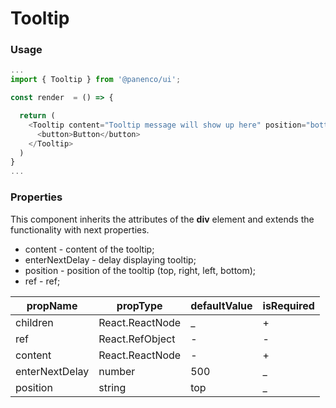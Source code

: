 # Tooltip

### Usage

```js
...
import { Tooltip } from '@panenco/ui';

const render  = () => {

  return (
    <Tooltip content="Tooltip message will show up here" position="bottom">
      <button>Button</button>
    </Tooltip>
  )
}
...
```

<!-- STORY -->

### Properties

This component inherits the attributes of the **div** element and extends the functionality with next properties.

- content - content of the tooltip;
- enterNextDelay - delay displaying tooltip;
- position - position of the tooltip (top, right, left, bottom);
- ref - ref;

| propName          | propType        | defaultValue | isRequired |
| --------          | --------------- | ------------ | ---------- |
| children          | React.ReactNode | \_           | +          |
| ref               | React.RefObject | -            | -          |
| content           | React.ReactNode | -            | +          |
| enterNextDelay    | number          | 500          | \_         |
| position          | string          | top          | \_         |
